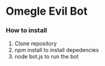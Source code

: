 # Omegle Evil Bot

### How to install

1. Clone repository
2. npm install to install depedencies
3. node bot.js to run the bot
